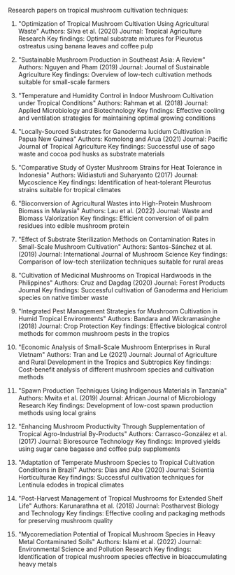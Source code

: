 Research papers on tropical mushroom cultivation techniques:

1. "Optimization of Tropical Mushroom Cultivation Using Agricultural Waste"
   Authors: Silva et al. (2020)
   Journal: Tropical Agriculture Research
   Key findings: Optimal substrate mixtures for Pleurotus ostreatus using banana leaves and coffee pulp

2. "Sustainable Mushroom Production in Southeast Asia: A Review"
   Authors: Nguyen and Pham (2019)
   Journal: Journal of Sustainable Agriculture
   Key findings: Overview of low-tech cultivation methods suitable for small-scale farmers

3. "Temperature and Humidity Control in Indoor Mushroom Cultivation under Tropical Conditions"
   Authors: Rahman et al. (2018)
   Journal: Applied Microbiology and Biotechnology
   Key findings: Effective cooling and ventilation strategies for maintaining optimal growing conditions

4. "Locally-Sourced Substrates for Ganoderma lucidum Cultivation in Papua New Guinea"
   Authors: Komolong and Arua (2021)
   Journal: Pacific Journal of Tropical Agriculture
   Key findings: Successful use of sago waste and cocoa pod husks as substrate materials

5. "Comparative Study of Oyster Mushroom Strains for Heat Tolerance in Indonesia"
   Authors: Widiastuti and Suharyanto (2017)
   Journal: Mycoscience
   Key findings: Identification of heat-tolerant Pleurotus strains suitable for tropical climates

6. "Bioconversion of Agricultural Wastes into High-Protein Mushroom Biomass in Malaysia"
   Authors: Lau et al. (2022)
   Journal: Waste and Biomass Valorization
   Key findings: Efficient conversion of oil palm residues into edible mushroom protein

7. "Effect of Substrate Sterilization Methods on Contamination Rates in Small-Scale Mushroom Cultivation"
   Authors: Santos-Sánchez et al. (2019)
   Journal: International Journal of Mushroom Science
   Key findings: Comparison of low-tech sterilization techniques suitable for rural areas

8. "Cultivation of Medicinal Mushrooms on Tropical Hardwoods in the Philippines"
   Authors: Cruz and Dagdag (2020)
   Journal: Forest Products Journal
   Key findings: Successful cultivation of Ganoderma and Hericium species on native timber waste

9. "Integrated Pest Management Strategies for Mushroom Cultivation in Humid Tropical Environments"
   Authors: Bandara and Wickramasinghe (2018)
   Journal: Crop Protection
   Key findings: Effective biological control methods for common mushroom pests in the tropics

10. "Economic Analysis of Small-Scale Mushroom Enterprises in Rural Vietnam"
    Authors: Tran and Le (2021)
    Journal: Journal of Agriculture and Rural Development in the Tropics and Subtropics
    Key findings: Cost-benefit analysis of different mushroom species and cultivation methods

11. "Spawn Production Techniques Using Indigenous Materials in Tanzania"
    Authors: Mwita et al. (2019)
    Journal: African Journal of Microbiology Research
    Key findings: Development of low-cost spawn production methods using local grains

12. "Enhancing Mushroom Productivity Through Supplementation of Tropical Agro-Industrial By-Products"
    Authors: Carrasco-González et al. (2017)
    Journal: Bioresource Technology
    Key findings: Improved yields using sugar cane bagasse and coffee pulp supplements

13. "Adaptation of Temperate Mushroom Species to Tropical Cultivation Conditions in Brazil"
    Authors: Dias and Abe (2020)
    Journal: Scientia Horticulturae
    Key findings: Successful cultivation techniques for Lentinula edodes in tropical climates

14. "Post-Harvest Management of Tropical Mushrooms for Extended Shelf Life"
    Authors: Karunarathna et al. (2018)
    Journal: Postharvest Biology and Technology
    Key findings: Effective cooling and packaging methods for preserving mushroom quality

15. "Mycoremediation Potential of Tropical Mushroom Species in Heavy Metal Contaminated Soils"
    Authors: Islami et al. (2022)
    Journal: Environmental Science and Pollution Research
    Key findings: Identification of tropical mushroom species effective in bioaccumulating heavy metals